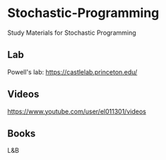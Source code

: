 # Stochastic-Programming
 Study Materials for Stochastic Programming

## Lab
Powell's lab: https://castlelab.princeton.edu/
## Videos
https://www.youtube.com/user/el011301/videos

## Books
L&B
